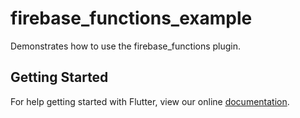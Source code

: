 # firebase_functions_example

Demonstrates how to use the firebase_functions plugin.

## Getting Started

For help getting started with Flutter, view our online
[documentation](https://flutter.io/).
